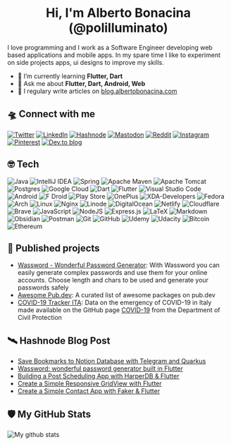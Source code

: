 <div align="center">
  <h1> Hi, I'm <b>Alberto Bonacina (@polilluminato)</b></h1>
</div>

I love programming and I work as a Software Engineer developing web based applications and mobile apps. In my spare time I like to experiment on side projects apps, ui designs to improve my skills.

- 🌱 I’m currently learning **Flutter, Dart**
- 💬 Ask me about **Flutter, Dart, Android, Web**
- 📝 I regulary write articles on [blog.albertobonacina.com](https://blog.albertobonacina.com)

## 🛸 Connect with me

[![Twitter](https://img.shields.io/badge/Twitter-%231DA1F2.svg?style=for-the-badge&logo=Twitter&logoColor=white)](https://twitter.com/polilluminato)
[![LinkedIn](https://img.shields.io/badge/linkedin-%230077B5.svg?style=for-the-badge&logo=linkedin&logoColor=white)](https://linkedin.com/in/bonacinaalberto)
[![Hashnode](https://img.shields.io/badge/Hashnode-2962FF?style=for-the-badge&logo=hashnode&logoColor=white)](https://blog.albertobonacina.com/)
[![Mastodon](https://img.shields.io/badge/-MASTODON-%232B90D9?style=for-the-badge&logo=mastodon&logoColor=white)](https://mastodon.uno/@polilluminato)
[![Reddit](https://img.shields.io/badge/Reddit-FF4500?style=for-the-badge&logo=reddit&logoColor=white)](https://www.reddit.com/user/polilluminato)
[![Instagram](https://img.shields.io/badge/Instagram-%23E4405F.svg?style=for-the-badge&logo=Instagram&logoColor=white)](https://instagram.com/polilluminato)
[![Pinterest](https://img.shields.io/badge/Pinterest-%23E60023.svg?style=for-the-badge&logo=Pinterest&logoColor=white)](https://www.pinterest.it/polilluminato/)
[![Dev.to blog](https://img.shields.io/badge/dev.to-0A0A0A?style=for-the-badge&logo=dev.to&logoColor=white)](https://dev.to/polilluminato)

## 🤓 Tech

![Java](https://img.shields.io/badge/java-%23ED8B00.svg?style=for-the-badge&logo=java&logoColor=white)
![IntelliJ IDEA](https://img.shields.io/badge/IntelliJIDEA-000000.svg?style=for-the-badge&logo=intellij-idea&logoColor=white)
![Spring](https://img.shields.io/badge/spring-%236DB33F.svg?style=for-the-badge&logo=spring&logoColor=white)
![Apache Maven](https://img.shields.io/badge/Apache%20Maven-C71A36?style=for-the-badge&logo=Apache%20Maven&logoColor=white)
![Apache Tomcat](https://img.shields.io/badge/apache%20tomcat-%23F8DC75.svg?style=for-the-badge&logo=apache-tomcat&logoColor=black)
![Postgres](https://img.shields.io/badge/postgres-%23316192.svg?style=for-the-badge&logo=postgresql&logoColor=white)
![Google Cloud](https://img.shields.io/badge/GoogleCloud-%234285F4.svg?style=for-the-badge&logo=google-cloud&logoColor=white)
![Dart](https://img.shields.io/badge/dart-%230175C2.svg?style=for-the-badge&logo=dart&logoColor=white)
![Flutter](https://img.shields.io/badge/Flutter-%2302569B.svg?style=for-the-badge&logo=Flutter&logoColor=white)
![Visual Studio Code](https://img.shields.io/badge/Visual%20Studio%20Code-0078d7.svg?style=for-the-badge&logo=visual-studio-code&logoColor=white)
![Android](https://img.shields.io/badge/Android-3DDC84?style=for-the-badge&logo=android&logoColor=white)
![F Droid](https://img.shields.io/badge/F_Droid-1976D2?style=for-the-badge&logo=f-droid&logoColor=white)
![Play Store](https://img.shields.io/badge/Google_Play-414141?style=for-the-badge&logo=google-play&logoColor=white)
![OnePlus](https://img.shields.io/badge/OnePlus-%23F5010C.svg?style=for-the-badge&logo=oneplus&logoColor=white)
![XDA-Developers](https://img.shields.io/badge/XDA--Developers-%23AC6E2F.svg?style=for-the-badge&logo=XDA-Developers&logoColor=white)
![Fedora](https://img.shields.io/badge/Fedora-294172?style=for-the-badge&logo=fedora&logoColor=white)
![Arch](https://img.shields.io/badge/Arch%20Linux-1793D1?logo=arch-linux&logoColor=fff&style=for-the-badge)
![Linux](https://img.shields.io/badge/Linux-FCC624?style=for-the-badge&logo=linux&logoColor=black)
![Nginx](https://img.shields.io/badge/nginx-%23009639.svg?style=for-the-badge&logo=nginx&logoColor=white)
![Linode](https://img.shields.io/badge/linode-00A95C?style=for-the-badge&logo=linode&logoColor=white)
![DigitalOcean](https://img.shields.io/badge/DigitalOcean-%230167ff.svg?style=for-the-badge&logo=digitalOcean&logoColor=white)
![Netlify](https://img.shields.io/badge/netlify-%23000000.svg?style=for-the-badge&logo=netlify&logoColor=#00C7B7)
![Cloudflare](https://img.shields.io/badge/Cloudflare-F38020?style=for-the-badge&logo=Cloudflare&logoColor=white)
![Brave](https://img.shields.io/badge/Brave-FB542B?style=for-the-badge&logo=Brave&logoColor=white)
![JavaScript](https://img.shields.io/badge/javascript-%23323330.svg?style=for-the-badge&logo=javascript&logoColor=%23F7DF1E)
![NodeJS](https://img.shields.io/badge/node.js-6DA55F?style=for-the-badge&logo=node.js&logoColor=white)
![Express.js](https://img.shields.io/badge/express.js-%23404d59.svg?style=for-the-badge&logo=express&logoColor=%2361DAFB)
![LaTeX](https://img.shields.io/badge/latex-%23008080.svg?style=for-the-badge&logo=latex&logoColor=white)
![Markdown](https://img.shields.io/badge/markdown-%23000000.svg?style=for-the-badge&logo=markdown&logoColor=white)
![Obsidian](https://img.shields.io/badge/Obsidian-%23483699.svg?style=for-the-badge&logo=obsidian&logoColor=white)
![Postman](https://img.shields.io/badge/Postman-FF6C37?style=for-the-badge&logo=postman&logoColor=white)
![Git](https://img.shields.io/badge/git-%23F05033.svg?style=for-the-badge&logo=git&logoColor=white)
![GitHub](https://img.shields.io/badge/github-%23121011.svg?style=for-the-badge&logo=github&logoColor=white)
![Udemy](https://img.shields.io/badge/Udemy-A435F0?style=for-the-badge&logo=Udemy&logoColor=white)
![Udacity](https://img.shields.io/badge/Udacity-grey?style=for-the-badge&logo=udacity&logoColor=15B8E6)
![Bitcoin](https://img.shields.io/badge/Bitcoin-000?style=for-the-badge&logo=bitcoin&logoColor=white)
![Ethereum](https://img.shields.io/badge/Ethereum-3C3C3D?style=for-the-badge&logo=Ethereum&logoColor=white)

## 🚀 Published projects

- [Wassword - Wonderful Password Generator](https://play.google.com/store/apps/details?id=com.albertobonacina.wassword): With Wassword you can easily generate complex passwords and use them for your online accounts. Choose length and chars to be used and generate your passwords safely
- [Awesome Pub.dev](https://github.com/polilluminato/awesome-pubdev): A curated list of awesome packages on pub.dev
- [COVID-19 Tracker ITA](https://polilluminato.github.io/covid19trackerita/): Data on the emergency of COVID-19 in Italy made available on the GitHub page [COVID-19](https://github.com/pcm-dpc/COVID-19) from the Department of Civil Protection


## 🛰️ Hashnode Blog Post
<!-- HASHNODE:START -->
- [Save Bookmarks to Notion Database with Telegram and Quarkus](https://blog.albertobonacina.com/save-bookmarks-to-notion-database-with-telegram-and-quarkus)
- [Wassword: wonderful password generator built in Flutter](https://blog.albertobonacina.com/wassword-wonderful-password-generator-built-in-flutter)
- [Building a Post Scheduling App with HarperDB &amp; Flutter](https://blog.albertobonacina.com/building-a-post-scheduling-app-with-harperdb-and-flutter)
- [Create a Simple Responsive GridView with Flutter](https://blog.albertobonacina.com/create-a-simple-responsive-gridview-with-flutter)
- [Create a Simple Contact App with Faker &amp; Flutter](https://blog.albertobonacina.com/create-a-simple-contact-app-with-faker-and-flutter)
<!-- HASHNODE:END -->

## 🛡️ My GitHub Stats

![My github stats](https://github-readme-stats.vercel.app/api?username=polilluminato&show_icons=true)
